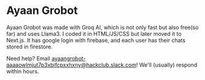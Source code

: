 # Ayaan Grobot 

Ayaan Grobot was made with Groq AI, which is not only fast but also free(so far) and uses Llama3. I coded it in HTML/JS/CSS but later moved it to Next.js. It has google login with firebase, and each user has their chats stored in firestore.

Need help? Email [ayaangrobot-aaaaowlmjut7p3xbifcpxxhxny@hackclub.slack.com](mailto:ayaangrobot-aaaaowlmjut7p3xbifcpxxhxny@hackclub.slack.com)! We'll (usually) respond within hours.
